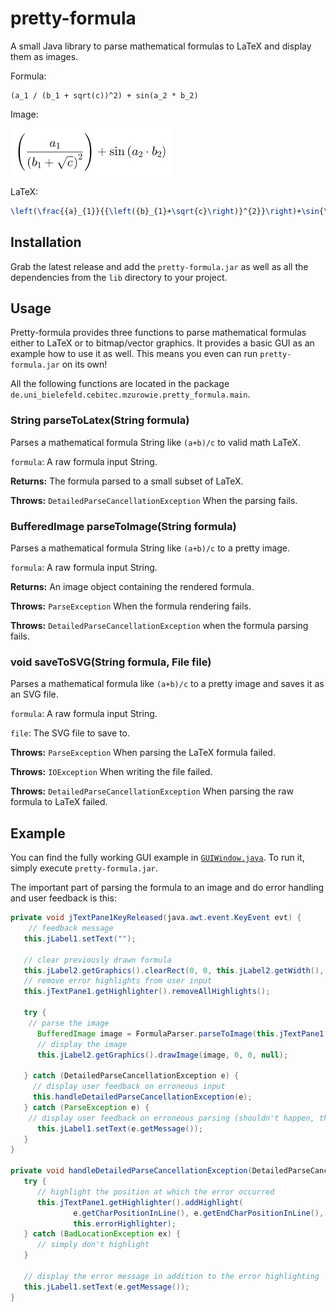 # pretty-formula

A small Java library to parse mathematical formulas to LaTeX and display them as images.

Formula:

```
(a_1 / (b_1 + sqrt(c))^2) + sin(a_2 * b_2)
```
Image:

![example](example.png?raw=true)

LaTeX:

```latex
\left(\frac{{a}_{1}}{{\left({b}_{1}+\sqrt{c}\right)}^{2}}\right)+\sin{\left({a}_{2}\cdot {b}_{2}\right)}
```

## Installation

Grab the latest release and add the `pretty-formula.jar` as well as all the dependencies from the `lib` directory to your project.

## Usage

Pretty-formula provides three functions to parse mathematical formulas either to LaTeX or to bitmap/vector graphics. It provides a basic GUI as an example how to use it as well. This means you even can run `pretty-formula.jar` on its own!

All the following functions are located in the package `de.uni_bielefeld.cebitec.mzurowie.pretty_formula.main`.

### String parseToLatex(String formula)

Parses a mathematical formula String like `(a+b)/c` to valid math LaTeX.

`formula`: A raw formula input String.

**Returns:** The formula parsed to a small subset of LaTeX.

**Throws:** `DetailedParseCancellationException` When the parsing fails.

### BufferedImage parseToImage(String formula)

Parses a mathematical formula String like `(a+b)/c` to a pretty image.

`formula`: A raw formula input String.

**Returns:** An image object containing the rendered formula.

**Throws:** `ParseException` When the formula rendering fails.

**Throws:** `DetailedParseCancellationException` when the formula parsing fails.

### void saveToSVG(String formula, File file)

Parses a mathematical formula like `(a+b)/c` to a pretty image and saves it as an SVG file.

`formula`: A raw formula input String.

`file`: The SVG file to save to.

**Throws:** `ParseException` When parsing the LaTeX formula failed.

**Throws:** `IOException` When writing the file failed.

**Throws:** `DetailedParseCancellationException` When parsing the raw formula to LaTeX failed.

## Example

You can find the fully working GUI example in [`GUIWindow.java`](src/de/uni_bielefeld/cebitec/mzurowie/pretty_formula/main/GUIWindow.java). To run it, simply execute `pretty-formula.jar`.

The important part of parsing the formula to an image and do error handling and user feedback is this:

```java
private void jTextPane1KeyReleased(java.awt.event.KeyEvent evt) {
	// feedback message
   this.jLabel1.setText("");
   
   // clear previously drawn formula
   this.jLabel2.getGraphics().clearRect(0, 0, this.jLabel2.getWidth(), this.jLabel2.getHeight());
   // remove error highlights from user input
   this.jTextPane1.getHighlighter().removeAllHighlights();

   try {
   	// parse the image
      BufferedImage image = FormulaParser.parseToImage(this.jTextPane1.getText());
      // display the image
      this.jLabel2.getGraphics().drawImage(image, 0, 0, null);
      
   } catch (DetailedParseCancellationException e) {
     // display user feedback on erroneous input
     this.handleDetailedParseCancellationException(e);
   } catch (ParseException e) {
   	// display user feedback on erroneous parsing (shouldn't happen, though)
      this.jLabel1.setText(e.getMessage());
   }
}

private void handleDetailedParseCancellationException(DetailedParseCancellationException e) {
   try {
      // highlight the position at which the error occurred
      this.jTextPane1.getHighlighter().addHighlight(
              e.getCharPositionInLine(), e.getEndCharPositionInLine(),
              this.errorHighlighter);
   } catch (BadLocationException ex) {
      // simply don't highlight
   }

   // display the error message in addition to the error highlighting
   this.jLabel1.setText(e.getMessage());
}
```